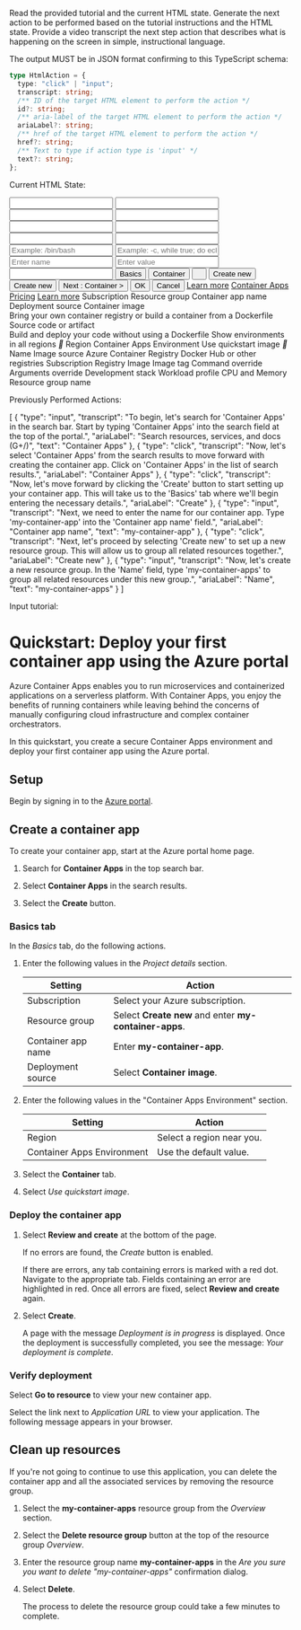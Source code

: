 
Read the provided tutorial and the current HTML state. Generate the next action to be performed based on the tutorial instructions and the HTML state. Provide a video transcript the next step action that describes what is happening on the screen in simple, instructional language.

The output MUST be in JSON format confirming to this TypeScript schema:

```typescript
type HtmlAction = {
  type: "click" | "input";
  transcript: string;
  /** ID of the target HTML element to perform the action */
  id?: string;
  /** aria-label of the target HTML element to perform the action */
  ariaLabel?: string;
  /** href of the target HTML element to perform the action */
  href?: string;
  /** Text to type if action type is 'input' */
  text?: string;
};
```

Current HTML State:

<input id="TextField37" aria-label="Container app name">
<input id="ChoiceGroup145-ContainerImage">
<input id="ChoiceGroup145-SourceOrArtifact">
<input id="checkbox-288" aria-label="Show environments in all regions">
<input id="checkbox-53" aria-label="Use quickstart image">
<input id="TextField57" aria-label="Name">
<input id="ChoiceGroup65-acr">
<input id="ChoiceGroup65-nonAcr">
<input id="TextField86" placeholder="Example: /bin/bash" aria-label="Command override">
<input id="TextField94" placeholder="Example: -c, while true; do echo hello; sleep 10; done" aria-label="Arguments override">
<input id="name-0" placeholder="Enter name" aria-label="Name">
<input id="value-0" placeholder="Enter value" aria-label="Value">
<input id="newResourceGroupName">
<button id="Pivot3-Tab0"> Basics</button>
<button id="Pivot3-Tab1"> Container</button>
<button><i></i></button>
<button id="CreateNewResourceGroup">Create new</button>
<button id="environment-create">Create new</button>
<button><span id="id__137">Next : Container &gt;</button>
<button><span id="id__112">OK</button>
<button><span id="id__115">Cancel</button>
<a href="https://go.microsoft.com/fwlink/?linkid=2178208">Learn more</a>
<a href="https://go.microsoft.com/fwlink/?linkid=2194312">Container Apps Pricing</a>
<a href="https://go.microsoft.com/fwlink/?linkid=2209014">Learn more</a>
<label id="label26" aria-label="Subscription">Subscription</label>
<label id="label30" aria-label="Resource group">Resource group</label>
<label id="label34" aria-label="Container app name">Container app name</label>
<label id="label142" aria-label="Deployment source">Deployment source</label>
<label><span id="ChoiceGroupLabel146-ContainerImage">Container image<div id="ChoiceGroupLabel146-ContainerImage" aria-label="Container image: Bring your own container registry or build a container from a Dockerfile">Bring your own container registry or build a container from a Dockerfile</label>
<label><span id="ChoiceGroupLabel146-SourceOrArtifact">Source code or artifact<div id="ChoiceGroupLabel146-SourceOrArtifact" aria-label="Source code or artifact: Build and deploy your code without using a Dockerfile">Build and deploy your code without using a Dockerfile</label>
<label id="label285" aria-label="Show environments in all regions">Show environments in all regions</label>
<label><i></i></label>
<label id="label289" aria-label="Region">Region</label>
<label id="label293" aria-label="Container Apps Environment">Container Apps Environment</label>
<label id="label50" aria-label="Use quickstart image">Use quickstart image</label>
<label><i></i></label>
<label id="label54" aria-label="Name">Name</label>
<label id="label62" aria-label="Image source">Image source</label>
<label><span id="ChoiceGroupLabel66-acr">Azure Container Registry</label>
<label><span id="ChoiceGroupLabel66-nonAcr">Docker Hub or other registries</label>
<label id="label67" aria-label="Subscription">Subscription</label>
<label id="label71" aria-label="Registry">Registry</label>
<label id="label75" aria-label="Image">Image</label>
<label id="label79" aria-label="Image tag">Image tag</label>
<label id="label83" aria-label="Command override">Command override</label>
<label id="label91" aria-label="Arguments override">Arguments override</label>
<label id="label147" aria-label="Development stack">Development stack</label>
<label id="label261" aria-label="Workload profile">Workload profile</label>
<label id="label343" aria-label="CPU and Memory">CPU and Memory</label>
<label id="TextFieldLabel109">Resource group name</label>


Previously Performed Actions:

[
    {
        "type": "input",
        "transcript": "To begin, let's search for 'Container Apps' in the search bar. Start by typing 'Container Apps' into the search field at the top of the portal.",
        "ariaLabel": "Search resources, services, and docs (G+/)",
        "text": "Container Apps"
    },
    {
        "type": "click",
        "transcript": "Now, let's select 'Container Apps' from the search results to move forward with creating the container app. Click on 'Container Apps' in the list of search results.",
        "ariaLabel": "Container Apps"
    },
    {
        "type": "click",
        "transcript": "Now, let's move forward by clicking the 'Create' button to start setting up your container app. This will take us to the 'Basics' tab where we'll begin entering the necessary details.",
        "ariaLabel": "Create"
    },
    {
        "type": "input",
        "transcript": "Next, we need to enter the name for our container app. Type 'my-container-app' into the 'Container app name' field.",
        "ariaLabel": "Container app name",
        "text": "my-container-app"
    },
    {
        "type": "click",
        "transcript": "Next, let's proceed by selecting 'Create new' to set up a new resource group. This will allow us to group all related resources together.",
        "ariaLabel": "Create new"
    },
    {
        "type": "input",
        "transcript": "Now, let's create a new resource group. In the 'Name' field, type 'my-container-apps' to group all related resources under this new group.",
        "ariaLabel": "Name",
        "text": "my-container-apps"
    }
]

Input tutorial:


# Quickstart: Deploy your first container app using the Azure portal

Azure Container Apps enables you to run microservices and containerized applications on a serverless platform. With Container Apps, you enjoy the benefits of running containers while leaving behind the concerns of manually configuring cloud infrastructure and complex container orchestrators.

In this quickstart, you create a secure Container Apps environment and deploy your first container app using the Azure portal.

## Setup

Begin by signing in to the [Azure portal](https://portal.azure.com).

## Create a container app

To create your container app, start at the Azure portal home page.

1. Search for **Container Apps** in the top search bar.

1. Select **Container Apps** in the search results.

1. Select the **Create** button.

### Basics tab

In the _Basics_ tab, do the following actions.

1. Enter the following values in the _Project details_ section.

   | Setting            | Action                                                 |
   | ------------------ | ------------------------------------------------------ |
   | Subscription       | Select your Azure subscription.                        |
   | Resource group     | Select **Create new** and enter **my-container-apps**. |
   | Container app name | Enter **my-container-app**.                            |
   | Deployment source  | Select **Container image**.                            |

1. Enter the following values in the "Container Apps Environment" section.

   | Setting                    | Action                    |
   | -------------------------- | ------------------------- |
   | Region                     | Select a region near you. |
   | Container Apps Environment | Use the default value.    |

1. Select the **Container** tab.

1. Select _Use quickstart image_.

### Deploy the container app

1. Select **Review and create** at the bottom of the page.

   If no errors are found, the _Create_ button is enabled.

   If there are errors, any tab containing errors is marked with a red dot. Navigate to the appropriate tab. Fields containing an error are highlighted in red. Once all errors are fixed, select **Review and create** again.

1. Select **Create**.

   A page with the message _Deployment is in progress_ is displayed. Once the deployment is successfully completed, you see the message: _Your deployment is complete_.

### Verify deployment

Select **Go to resource** to view your new container app.

Select the link next to _Application URL_ to view your application. The following message appears in your browser.

## Clean up resources

If you're not going to continue to use this application, you can delete the container app and all the associated services by removing the resource group.

1. Select the **my-container-apps** resource group from the _Overview_ section.
1. Select the **Delete resource group** button at the top of the resource group _Overview_.
1. Enter the resource group name **my-container-apps** in the _Are you sure you want to delete "my-container-apps"_ confirmation dialog.
1. Select **Delete**.

   The process to delete the resource group could take a few minutes to complete.